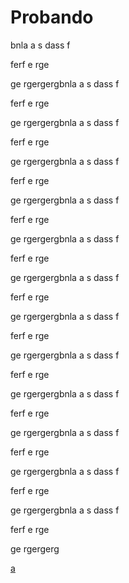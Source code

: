 # Probando

bnla
a
s
dass
f


ferf
e
rge




ge
rgergergbnla
a
s
dass
f


ferf
e
rge




ge
rgergergbnla
a
s
dass
f


ferf
e
rge




ge
rgergergbnla
a
s
dass
f


ferf
e
rge




ge
rgergergbnla
a
s
dass
f


ferf
e
rge




ge
rgergergbnla
a
s
dass
f


ferf
e
rge




ge
rgergergbnla
a
s
dass
f


ferf
e
rge




ge
rgergergbnla
a
s
dass
f


ferf
e
rge




ge
rgergergbnla
a
s
dass
f


ferf
e
rge




ge
rgergergbnla
a
s
dass
f


ferf
e
rge




ge
rgergergbnla
a
s
dass
f


ferf
e
rge




ge
rgergergbnla
a
s
dass
f


ferf
e
rge




ge
rgergergbnla
a
s
dass
f


ferf
e
rge




ge
rgergerg


[a](#probando)
